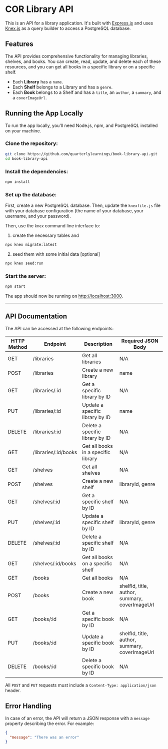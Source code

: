 # COR Library API

This is an API for a library application. It's built with [Express.js](https://expressjs.com/) and uses [Knex.js](http://knexjs.org/) as a query builder to access a PostgreSQL database.

## Features

The API provides comprehensive functionality for managing libraries, shelves, and books. You can create, read, update, and delete each of these resources, and you can get all books in a specific library or on a specific shelf.

- Each **Library** has a `name`.
- Each **Shelf** belongs to a Library and has a `genre`.
- Each **Book** belongs to a Shelf and has a `title`, an `author`, a `summary`, and a `coverImageUrl`.

## Running the App Locally

To run the app locally, you'll need Node.js, npm, and PostgreSQL installed on your machine.

### Clone the repository:

```bash
git clone https://github.com/quarterlylearnings/book-library-api.git
cd book-library-api
```

### Install the dependencies:

```bash
npm install
```

### Set up the database:

First, create a new PostgreSQL database. Then, update the `knexfile.js` file with your database configuration (the name of your database, your username, and your password).

Then, use the `knex` command line interface to:

1. create the necessary tables and 


```bash
npx knex migrate:latest
```
2. seed them with some initial data [optional]

```bash
npx knex seed:run
```

### Start the server:

```bash
npm start
```

The app should now be running on [http://localhost:3000](http://localhost:3000).

----

## API Documentation

The API can be accessed at the following endpoints:


| HTTP Method | Endpoint                 | Description                                      | Required JSON Body                           |
|-------------|--------------------------|--------------------------------------------------|----------------------------------------------|
| GET         | /libraries               | Get all libraries                                | N/A                                          |
| POST        | /libraries               | Create a new library                             | name                                         |
| GET         | /libraries/:id           | Get a specific library by ID                     | N/A                                          |
| PUT         | /libraries/:id           | Update a specific library by ID                  | name                                         |
| DELETE      | /libraries/:id           | Delete a specific library by ID                  | N/A                                          |
| GET         | /libraries/:id/books     | Get all books in a specific library              | N/A                                          |
| GET         | /shelves                 | Get all shelves                                  | N/A                                          |
| POST        | /shelves                 | Create a new shelf                               | libraryId, genre                             |
| GET         | /shelves/:id             | Get a specific shelf by ID                       | N/A                                          |
| PUT         | /shelves/:id             | Update a specific shelf by ID                    | libraryId, genre                             |
| DELETE      | /shelves/:id             | Delete a specific shelf by ID                    | N/A                                          |
| GET         | /shelves/:id/books       | Get all books on a specific shelf                | N/A                                          |
| GET         | /books                   | Get all books                                    | N/A                                          |
| POST        | /books                   | Create a new book                                | shelfId, title, author, summary, coverImageUrl |
| GET         | /books/:id               | Get a specific book by ID                        | N/A                                          |
| PUT         | /books/:id               | Update a specific book by ID                     | shelfId, title, author, summary, coverImageUrl |
| DELETE      | /books/:id               | Delete a specific book by ID                     | N/A                                          |


All `POST` and `PUT` requests must include a `Content-Type: application/json` header.

## Error Handling

In case of an error, the API will return a JSON response with a `message` property describing the error. For example:

```json
{
  "message": "There was an error"
}
```

